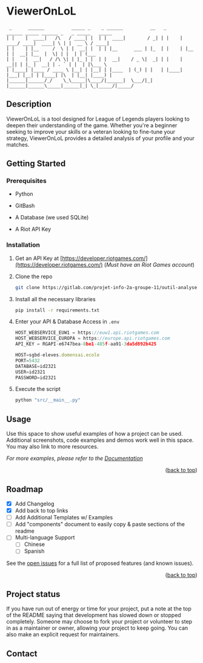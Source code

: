 # ViewerOnLoL

```
 _      ______          _____ _    _ ______          __   _      ______ _____ ______ _   _ _____   _____ 
| |    |  ____|   /\   / ____| |  | |  ____|        / _| | |    |  ____/ ____|  ____| \ | |  __ \ / ____|
| |    | |__     /  \ | |  __| |  | | |__      ___ | |_  | |    | |__ | |  __| |__  |  \| | |  | | (___  
| |    |  __|   / /\ \| | |_ | |  | |  __|    / _ \|  _| | |    |  __|| | |_ |  __| | . ` | |  | |\___ \ 
| |____| |____ / ____ \ |__| | |__| | |____  | (_) | |   | |____| |___| |__| | |____| |\  | |__| |____) |
|______|______/_/    \_\_____|\____/|______|  \___/|_|   |______|______\_____|______|_| \_|_____/|_____/ 
```



## Description
ViewerOnLoL is a  tool designed for League of Legends players looking to deepen their understanding of the game. Whether you're a beginner seeking to improve your skills or a veteran looking to fine-tune your strategy, ViewerOnLoL provides a detailed analysis of your profile and your matches.


<!-- GETTING STARTED -->
## Getting Started

### Prerequisites

- Python
- GitBash

- A Database (we used SQLite)
- A Riot API Key


### Installation
1. Get an API Key at [https://developer.riotgames.com/](https://developer.riotgames.com/) (_Must have an Riot Games account_)


2. Clone the repo
   ```bash
   git clone https://gitlab.com/projet-info-2a-groupe-11/outil-analyse-lol
   ```

3. Install all the necessary libraries

   ```bash
   pip install -r requirements.txt
   ```

4. Enter your API & Database Access in `.env`
   ```js
   HOST_WEBSERVICE_EUW1 = https://euw1.api.riotgames.com
   HOST_WEBSERVICE_EUROPA = https://europe.api.riotgames.com
   API_KEY = RGAPI-e6747bea-8be1-485f-aa91-3da5d892b425

   HOST=sgbd-eleves.domensai.ecole
   PORT=5432
   DATABASE=id2321
   USER=id2321
   PASSWORD=id2321
   ```

5. Execute the script

   ```sh
   python "src/__main__.py" 
   ```



<!-- USAGE EXAMPLES -->
## Usage

Use this space to show useful examples of how a project can be used. Additional screenshots, code examples and demos work well in this space. You may also link to more resources.

_For more examples, please refer to the [Documentation](https://example.com)_

<p align="right">(<a href="#readme-top">back to top</a>)</p>



<!-- ROADMAP -->
## Roadmap

- [x] Add Changelog
- [x] Add back to top links
- [ ] Add Additional Templates w/ Examples
- [ ] Add "components" document to easily copy & paste sections of the readme
- [ ] Multi-language Support
    - [ ] Chinese
    - [ ] Spanish

See the [open issues](https://github.com/othneildrew/Best-README-Template/issues) for a full list of proposed features (and known issues).

<p align="right">(<a href="#readme-top">back to top</a>)</p>


## Project status
If you have run out of energy or time for your project, put a note at the top of the README saying that development has slowed down or stopped completely. Someone may choose to fork your project or volunteer to step in as a maintainer or owner, allowing your project to keep going. You can also make an explicit request for maintainers.

## Contact
